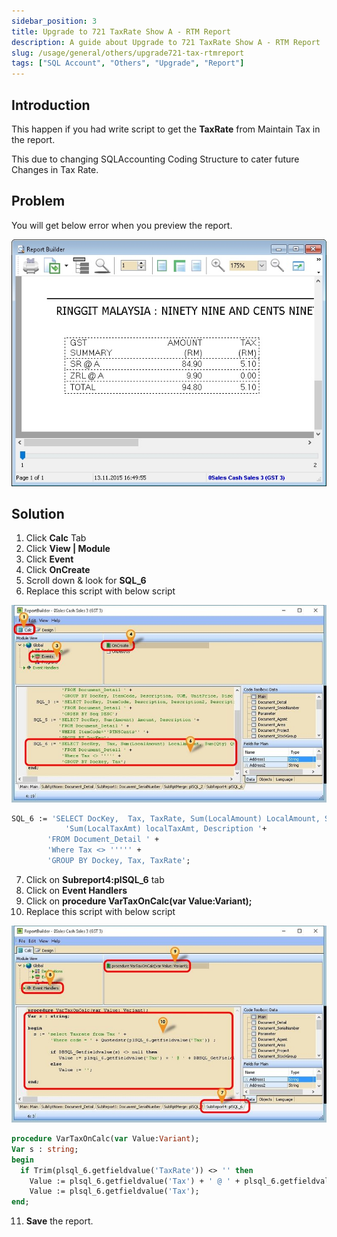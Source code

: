 ```yaml
---
sidebar_position: 3
title: Upgrade to 721 TaxRate Show A - RTM Report
description: A guide about Upgrade to 721 TaxRate Show A - RTM Report
slug: /usage/general/others/upgrade721-tax-rtmreport
tags: ["SQL Account", "Others", "Upgrade", "Report"]
---
```


## Introduction

This happen if you had write script to get the **TaxRate** from Maintain Tax in the report.

This due to changing SQLAccounting Coding Structure to cater future Changes in Tax Rate.

## Problem

You will get below error when you preview the report.

![rtm-report-problem](../../../../static/img/usage/general/others/upgrade721-tax-rtmreport/rtm-report-problem.jpg)

## Solution

1. Click **Calc** Tab
2. Click **View | Module**
3. Click **Event**
4. Click **OnCreate**
5. Scroll down & look for **SQL_6**
6. Replace this script with below script

![rtm-report-solution1](../../../../static/img/usage/general/others/upgrade721-tax-rtmreport/rtm-report-solution1.jpg)

```pascal
SQL_6 := 'SELECT DocKey,  Tax, TaxRate, Sum(LocalAmount) LocalAmount, Sum(Qty) Qty, '+ 
            'Sum(LocalTaxAmt) localTaxAmt, Description '+ 
	    'FROM Document_Detail ' +
	    'Where Tax <> ''''' +
	    'GROUP BY Dockey, Tax, TaxRate';
```

7. Click on **Subreport4:plSQL_6** tab
8. Click on **Event Handlers**
9. Click on **procedure VarTaxOnCalc(var Value:Variant);**
10. Replace this script with below script

![rtm-report-solution2](../../../../static/img/usage/general/others/upgrade721-tax-rtmreport/rtm-report-solution2.jpg)

```pascal
procedure VarTaxOnCalc(var Value:Variant);
Var s : string;
begin
  if Trim(plsql_6.getfieldvalue('TaxRate')) <> '' then
    Value := plsql_6.getfieldvalue('Tax') + ' @ ' + plsql_6.getfieldvalue('TaxRate') else
    Value := plsql_6.getfieldvalue('Tax');
end;
```

11. **Save** the report.